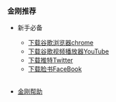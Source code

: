 ### 金刚推荐
- 新手必备
  - [下载谷歌浏览器chrome](https://a2zitpro.github.io/web/downloadchrome)
  - [下载谷歌视频播放器YouTube](https://a2zitpro.github.io/web/downloadyoutubeapp)
  - [下载推特Twitter](https://a2zitpro.github.io/web/downloadtwitterapp)
  - [下载脸书FaceBook](https://a2zitpro.github.io/web/downloadfacebookapp)<br><br>


- [金刚帮助](https://a2zitpro.github.io/web/list_helpkkvpn)
